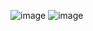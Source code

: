 ![image](https://github.com/user-attachments/assets/e61c1d62-ea73-41d6-9868-e2e856bd9484)
![image](https://github.com/user-attachments/assets/7a968baa-68cf-484a-bbd1-a4de0bf35645)
